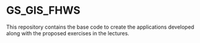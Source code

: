 # GS_GIS_FHWS
This repository contains the base code to create the applications developed along with the proposed exercises in the lectures.

